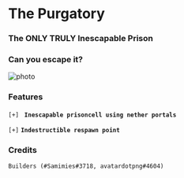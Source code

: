 # The Purgatory
### The ONLY TRULY Inescapable Prison
### Can you escape it?

![photo](https://source.unsplash.com/1280x720/?prison)


### Features

`[+]` **` Inescapable prisoncell using nether portals`**

`[+]` **`Indestructible respawn point`**

### Credits
`Builders (#Samimies#3718, avatardotpng#4604)`
